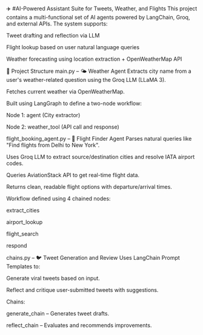 ✈️ #AI-Powered Assistant Suite for Tweets, Weather, and Flights
This project contains a multi-functional set of AI agents powered by LangChain, Groq, and external APIs. The system supports:

Tweet drafting and reflection via LLM

Flight lookup based on user natural language queries

Weather forecasting using location extraction + OpenWeatherMap API

🔧 Project Structure
main.py – 🌤️ Weather Agent
Extracts city name from a user's weather-related question using the Groq LLM (LLaMA 3).

Fetches current weather via OpenWeatherMap.

Built using LangGraph to define a two-node workflow:

Node 1: agent (City extractor)

Node 2: weather_tool (API call and response)

flight_booking_agent.py – 🛫 Flight Finder Agent
Parses natural queries like "Find flights from Delhi to New York".

Uses Groq LLM to extract source/destination cities and resolve IATA airport codes.

Queries AviationStack API to get real-time flight data.

Returns clean, readable flight options with departure/arrival times.

Workflow defined using 4 chained nodes:

extract_cities

airport_lookup

flight_search

respond

chains.py – 🐦 Tweet Generation and Review
Uses LangChain Prompt Templates to:

Generate viral tweets based on input.

Reflect and critique user-submitted tweets with suggestions.

Chains:

generate_chain – Generates tweet drafts.

reflect_chain – Evaluates and recommends improvements.
